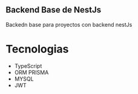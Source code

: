 ## Backend Base de NestJs 
Backedn base para proyectos con backend nestJs

# Tecnologias

* TypeScript
* ORM PRISMA
* MYSQL
* JWT
  
